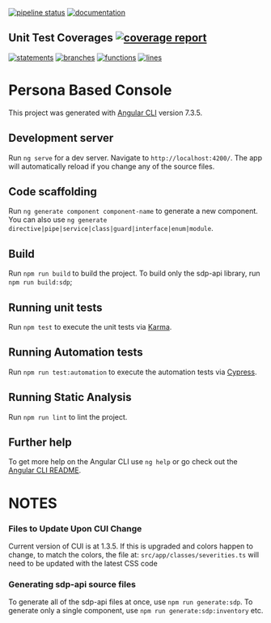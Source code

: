 [![pipeline status](https://gitlab-sjc.cisco.com/sso-apps/persona-based-console/badges/develop/pipeline.svg)](https://gitlab-sjc.cisco.com/sso-apps/persona-based-console/commits/develop)
[![documentation](http://swtg-rtp-dev-7.cisco.com/docs/persona-based-console/images/coverage-badge-documentation.svg)](http://swtg-rtp-dev-7.cisco.com/docs/persona-based-console/coverage.html)

## Unit Test Coverages [![coverage report](https://gitlab-sjc.cisco.com/sso-apps/persona-based-console/badges/develop/coverage.svg)](https://gitlab-sjc.cisco.com/sso-apps/persona-based-console/commits/develop)
[![statements](http://swtg-rtp-dev-7.cisco.com/docs/persona-based-console/images/coverage-badge-statements.svg)](http://swtg-rtp-dev-7.cisco.com/docs/persona-based-console/unit-test.html)
[![branches](http://swtg-rtp-dev-7.cisco.com/docs/persona-based-console/images/coverage-badge-branches.svg)](http://swtg-rtp-dev-7.cisco.com/docs/persona-based-console/unit-test.html)
[![functions](http://swtg-rtp-dev-7.cisco.com/docs/persona-based-console/images/coverage-badge-functions.svg)](http://swtg-rtp-dev-7.cisco.com/docs/persona-based-console/unit-test.html)
[![lines](http://swtg-rtp-dev-7.cisco.com/docs/persona-based-console/images/coverage-badge-lines.svg)](http://swtg-rtp-dev-7.cisco.com/docs/persona-based-console/unit-test.html)

# Persona Based Console

This project was generated with [Angular CLI](https://github.com/angular/angular-cli) version 7.3.5.

## Development server

Run `ng serve` for a dev server. Navigate to `http://localhost:4200/`. The app will automatically reload if you change any of the source files.

## Code scaffolding

Run `ng generate component component-name` to generate a new component. You can also use `ng generate directive|pipe|service|class|guard|interface|enum|module`.

## Build

Run `npm run build` to build the project. To build only the sdp-api library, run `npm run build:sdp`;

## Running unit tests

Run `npm test` to execute the unit tests via [Karma](https://karma-runner.github.io).

## Running Automation tests

Run `npm run test:automation` to execute the automation tests via [Cypress](https://www.cypress.io/).

## Running Static Analysis

Run `npm run lint` to lint the project.

## Further help

To get more help on the Angular CLI use `ng help` or go check out the [Angular CLI README](https://github.com/angular/angular-cli/blob/master/README.md).

# NOTES
### Files to Update Upon CUI Change

Current version of CUI is at 1.3.5.
If this is upgraded and colors happen to change, to match the colors, the file at:
`src/app/classes/severities.ts` will need to be updated with the latest CSS code

### Generating sdp-api source files
To generate all of the sdp-api files at once, use `npm run generate:sdp`. To generate only a single component, use `npm run generate:sdp:inventory` etc.
